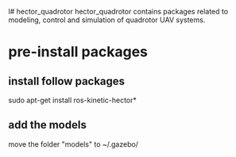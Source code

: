 l# hector_quadrotor
hector_quadrotor contains packages related to modeling, control and simulation of quadrotor UAV systems.
# pre-install packages 
## install follow packages
sudo apt-get install ros-kinetic-hector*
## add the models
move the folder "models" to ~/.gazebo/
